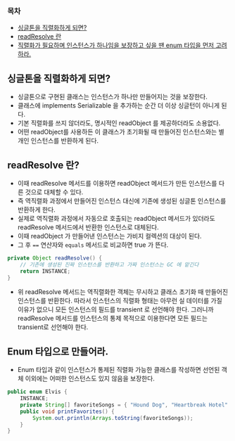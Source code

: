 ### 목차
- [싱글톤을 직렬화하게 되면?](#싱글톤을-직렬화하게-되면)
- [readResolve 란](#readresolve-란)
- [직렬화가 필요하며 인스턴스가 하나임을 보장하고 싶을 땐 enum 타입을 먼저 고려하라.](#enum-타입으로-만들어라)

## 싱글톤을 직렬화하게 되면?
- 싱글톤으로 구현된 클래스는 인스턴스가 하나만 만들어지는 것을 보장한다.
- 클래스에 implements Serializable 을 추가하는 순간 더 이상 싱글턴이 아니게 된다.
- 기본 직렬화를 쓰지 않더라도, 명시적인 readObject 를 제공하더라도 소용없다.
- 어떤 readObject를 사용하든 이 클래스가 초기화될 때 만들어진 인스턴스와는 별개인 인스턴스를 반환하게 된다.

## readResolve 란?
- 이때 readResolve 메서드를 이용하면 readObject 메서드가 만든 인스턴스를 다른 것으로 대체할 수 있다.
- 즉 역직렬화 과정에서 만들어진 인스턴스 대신에 기존에 생성된 싱글톤 인스턴스를 반환하게 한다.
- 실제로 역직렬화 과정에서 자동으로 호출되는 readObject 메서드가 있더라도 readResolve 메서드에서 반환한 인스턴스로 대체된다.
- 이때 readObject 가 만들어낸 인스턴스는 가비지 컬렉션의 대상이 된다.
- 그 후 `==` 연산자와 `equals` 메서드로 비교하면 true 가 뜬다.
```java
private Object readResolve() {
    // 기존에 생성된 진짜 인스턴스를 반환하고 가짜 인스턴스는 GC 에 맡긴다
    return INSTANCE;
}
```
- 위 readResolve 메서드는 역직렬화한 객체는 무시하고 클래스 초기화 때 만들어진 인스턴스를 반환한다. 따라서 인스턴스의 직렬화 형태는 아무런 실 데이터를 가질 이유가 없으니 모든 인스턴스의 필드를 transient 로 선언해야 한다. 그러니까 readResolve 메서드를 인스턴스의 통제 목적으로 이용한다면 모든 필드는 transient로 선언해야 한다.

## Enum 타입으로 만들어라.
- Enum 타입과 같이 인스턴스가 통제된 직렬화 가능한 클래스를 작성하면 선언된 객체 이외에는 어떠한 인스턴스도 있지 않음을 보장한다.
```java
public enum Elvis {
    INSTANCE;
    private String[] favoriteSongs = { "Hound Dog", "Heartbreak Hotel" };
    public void printFavorites() {
        System.out.println(Arrays.toString(favoriteSongs));
    }
}
```